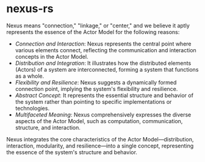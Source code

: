 # nexus-rs

Nexus means "connection," "linkage," or "center," and we believe it aptly represents the essence of the Actor Model for the following reasons:

- *Connection and Interaction*: Nexus represents the central point where various elements connect, reflecting the communication and interaction concepts in the Actor Model.
- *Distribution and Integration*: It illustrates how the distributed elements (Actors) of a system are interconnected, forming a system that functions as a whole.
- *Flexibility and Resilience*: Nexus suggests a dynamically formed connection point, implying the system's flexibility and resilience.
- *Abstract Concept*: It represents the essential structure and behavior of the system rather than pointing to specific implementations or technologies.
- *Multifaceted Meaning*: Nexus comprehensively expresses the diverse aspects of the Actor Model, such as computation, communication, structure, and interaction.
 
Nexus integrates the core characteristics of the Actor Model—distribution, interaction, modularity, and resilience—into a single concept, representing the essence of the system's structure and behavior.
